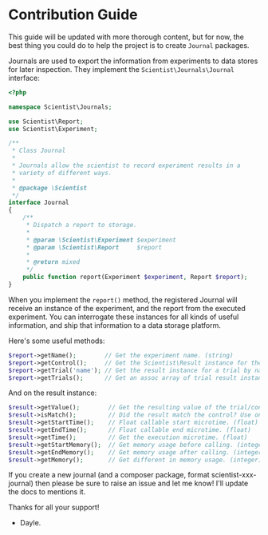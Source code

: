 # Contribution Guide

This guide will be updated with more thorough content, but for now, the best thing you could do to help the project is to create `Journal` packages.

Journals are used to export the information from experiments to data stores for later inspection. They implement the `Scientist\Journals\Journal` interface:

```php
<?php

namespace Scientist\Journals;

use Scientist\Report;
use Scientist\Experiment;

/**
 * Class Journal
 *
 * Journals allow the scientist to record experiment results in a
 * variety of different ways.
 *
 * @package \Scientist
 */
interface Journal
{
    /**
     * Dispatch a report to storage.
     *
     * @param \Scientist\Experiment $experiment
     * @param \Scientist\Report     $report
     *
     * @return mixed
     */
    public function report(Experiment $experiment, Report $report);
}

```

When you implement the `report()` method, the registered Journal will receive an instance of the experiment, and the report from the executed experiment. You can interrogate these instances for all kinds of useful information, and ship that information to a data storage platform.

Here's some useful methods:

```php
$report->getName();        // Get the experiment name. (string)
$report->getControl();     // Get the Scientist\Result instance for the control. (Scientist\Result)
$report->getTrial('name'); // Get the result instance for a trial by name. (Scientist\Result)
$report->getTrials();      // Get an assoc array of trial result instances (array)
```

And on the result instance:

```php
$result->getValue();        // Get the resulting value of the trial/control callback. (mixed)
$result->isMatch();         // Did the result match the control? Use on trial results. (boolean)
$result->getStartTime();    // Float callable start microtime. (float)
$result->getEndTime();      // Float callable end microtime. (float)
$result->getTime();         // Get the execution microtime. (float)
$result->getStartMemory();  // Get memory usage before calling. (integer)
$result->getEndMemory();    // Get memory usage after calling. (integer)
$result->getMemory();       // Get different in memory usage. (integer)
```

If you create a new journal (and a composer package, format scientist-xxx-journal) then please be sure to raise an issue and let me know! I'll update the docs to mentions it.

Thanks for all your support!

- Dayle.
